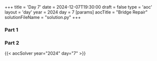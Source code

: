 +++
title = 'Day 7'
date = 2024-12-07T19:30:00
draft = false
type = 'aoc'
layout = 'day'
year = 2024
day = 7
[params]
    aocTitle = "Bridge Repair"
    solutionFileName = "solution.py"
+++

### Part 1

### Part 2

{{< aocSolver year="2024" day="7" >}}
